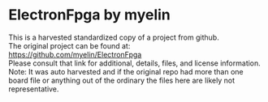 
# ElectronFpga by myelin  
This is a harvested standardized copy of a project from github.  
The original project can be found at:  
https://github.com/myelin/ElectronFpga  
Please consult that link for additional, details, files, and license information.  
Note: It was auto harvested and if the original repo had more than one board file or anything out of the ordinary the files here are likely not representative.  
    